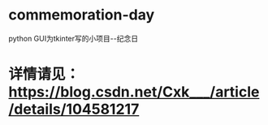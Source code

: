 # commemoration-day
python GUI为tkinter写的小项目--纪念日

# 详情请见：https://blog.csdn.net/Cxk___/article/details/104581217

